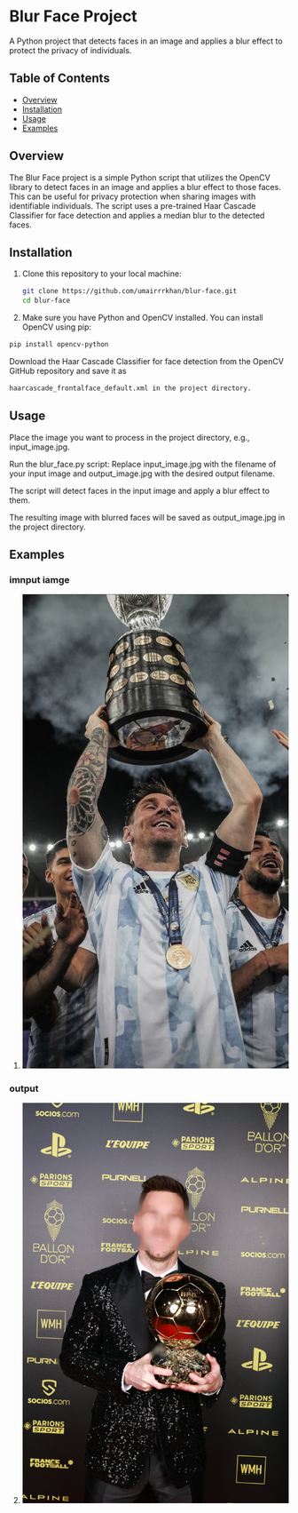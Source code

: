 # Blur Face Project

A Python project that detects faces in an image and applies a blur effect to protect the privacy of individuals.

## Table of Contents

- [Overview](#overview)
- [Installation](#installation)
- [Usage](#usage)
- [Examples](#examples)

## Overview

The Blur Face project is a simple Python script that utilizes the OpenCV library to detect faces in an image and applies a blur effect to those faces. This can be useful for privacy protection when sharing images with identifiable individuals. The script uses a pre-trained Haar Cascade Classifier for face detection and applies a median blur to the detected faces.

## Installation

1. Clone this repository to your local machine:

   ```bash
   git clone https://github.com/umairrrkhan/blur-face.git
   cd blur-face
   ```

2. Make sure you have Python and OpenCV installed. You can install OpenCV using pip:

```bash
pip install opencv-python
```
Download the Haar Cascade Classifier for face detection from the OpenCV GitHub repository and save it as 
```bash
haarcascade_frontalface_default.xml in the project directory.
```

## Usage
Place the image you want to process in the project directory, e.g., input_image.jpg.

Run the blur_face.py script:
Replace input_image.jpg with the filename of your input image and output_image.jpg with the desired output filename.

The script will detect faces in the input image and apply a blur effect to them.

The resulting image with blurred faces will be saved as output_image.jpg in the project directory.

## Examples

### imnput iamge
1. ![MESSI IMAGE](messi.jpg)

### output
2. ![blurred image](blurred_image.jpg)
